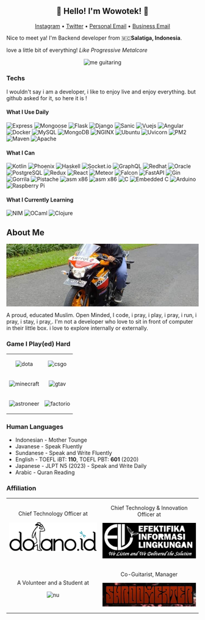 <h2 align="center">👋 Hello! I'm Wowotek! 👋</h2>
<p align="center">
  <a href="https://www.instagram.com/wowotekit">Instagram</a> •
  <a href="https://twitter.com/wo2tek">Twitter</a> •
  <a href="mailto:erlanggaibr2@gmail.com">Personal Email</a> •
  <a href="mailto:erlanggai@dolano.id">Business Email</a>
</p>
<p>Nice to meet ya! I'm Backend developer from 🇲🇨<b>Salatiga, Indonesia</b>.</p>

<p>love a little bit of everything! <large><i>Like Progressive Metalcore</i></large></p>

<center>
<img align="center" width="500px" alt="me guitaring" src="https://raw.githubusercontent.com/wowotek/wowotek/master/guitaring.png"/>
</center>

### Techs
<p align="left">I wouldn't say i am a developer, i like to enjoy live and enjoy everything. but github asked for it, so here it is !</p>


#### What I Use Daily
<p>
    <img alt="Express" src="https://img.shields.io/badge/Express-Typescript-b?style=for-the-badge&logo=Express&logoColor=white&color=007ACC"/>
    <img alt="Mongoose" src="https://img.shields.io/badge/Mongoose-Typescript-b?style=for-the-badge&logo=Mongoose&logoColor=81000d&color=007ACC"/>
    <img alt="Flask" src="https://img.shields.io/badge/-Flask-b?style=for-the-badge&logo=Flask&logoColor=white&color=000000"/>
    <img alt="Django" src="https://img.shields.io/badge/-Django-b?style=for-the-badge&logo=Django&logoColor=white&color=092E20"/>
    <img alt="Sanic" src="https://img.shields.io/badge/Sanic-Python-b?style=for-the-badge&logo=Sanic&logoColor=white&color=3776AB"/>
    <img alt="Vuejs" src="https://img.shields.io/badge/Vue-Typescript-b?style=for-the-badge&logo=Vue.js&logoColor=4FC08D&color=007ACC"/>
    <img alt="Angular" src="https://img.shields.io/badge/-Angular-b?style=for-the-badge&logo=Angular&logoColor=red&color=007ACC"/>
    <img alt="Docker" src="https://img.shields.io/badge/-Docker-b?style=for-the-badge&logo=Docker&logoColor=white&color=3ea8c0"/>
    <img alt="MySQL" src="https://img.shields.io/badge/-MySQL-b?style=for-the-badge&logo=MySQL&logoColor=white&color=4479A1"/>
    <img alt="MongoDB" src="https://img.shields.io/badge/-Mongodb-b?style=for-the-badge&logo=MongoDB&logoColor=white&color=005741"/>
    <img alt="NGINX" src="https://img.shields.io/badge/-NGINX-b?style=for-the-badge&logo=NGINX&logoColor=white&color=269539"/>
    <img alt="Ubuntu" src="https://img.shields.io/badge/-Ubuntu-b?style=for-the-badge&logo=ubuntu&logoColor=white&color=E95420"/>
    <img alt="Uvicorn" src="https://img.shields.io/badge/-Uvicorn-b?style=for-the-badge&logo=Uvicorn&logoColor=white&color=4287f5"/>
    <img alt="PM2" src="https://img.shields.io/badge/-PM2-b?style=for-the-badge&logo=Uvicorn&logoColor=white&color=010101"/>
    <img alt="Maven" src="https://img.shields.io/badge/-Maven-b?style=for-the-badge&logo=Apache%20Maven&logoColor=white&color=D22128"/>
    <img alt="Apache" src="https://img.shields.io/badge/-Apache-b?style=for-the-badge&logo=Apache&logoColor=white&color=D22128"/>
</p>

#### What I Can
<p>
    <img alt="Kotlin" src="https://img.shields.io/badge/-Kotlin-b?style=for-the-badge&logo=Kotlin&logoColor=white&color=7744f9"/>
    <img alt="Phoenix" src="https://img.shields.io/badge/Phoenix-Elixir-b?style=for-the-badge&logo=Elixir&logoColor=white&color=4B275F"/>
    <img alt="Haskell" src="https://img.shields.io/badge/-Haskell-b?style=for-the-badge&logo=Haskell&logoColor=white&color=5D4F85"/>
    <img alt="Socket.io" src="https://img.shields.io/badge/-Socket.IO-b?style=for-the-badge&logo=Socket.io&logoColor=white&color=010101"/>
    <img alt="GraphQL" src="https://img.shields.io/badge/-GraphQL-b?style=for-the-badge&logo=GraphQL&logoColor=white&color=E10098"/>
    <img alt="Redhat" src="https://img.shields.io/badge/-Redhat-b?style=for-the-badge&logo=Red%20hat&logoColor=white&color=EE0000"/>
    <img alt="Oracle" src="https://img.shields.io/badge/-Oracle-b?style=for-the-badge&logo=Oracle&logoColor=white&color=F80000"/>
    <img alt="PostgreSQL" src="https://img.shields.io/badge/-PostgreSQL-b?style=for-the-badge&logo=PostgreSQL&logoColor=white&color=336791"/>
    <img alt="Redux" src="https://img.shields.io/badge/-Redux-b?style=for-the-badge&logo=Redux&logoColor=white&color=764ABC"/>
    <img alt="React" src="https://img.shields.io/badge/-React-a?style=for-the-badge&logo=react&logoColor=white&color=61DAFB"/>
    <img alt="Meteor" src="https://img.shields.io/badge/-Meteor-b?style=for-the-badge&logo=Meteor&logoColor=white&color=DE4F4F"/>
    <img alt="Falcon" src="https://img.shields.io/badge/Falcon-Python-b?style=for-the-badge&logo=Python&logoColor=white&color=3776AB"/>
    <img alt="FastAPI" src="https://img.shields.io/badge/FastAPI-Python-b?style=for-the-badge&logo=Python&logoColor=white&color=3776AB"/>
    <img alt="Gin" src="https://img.shields.io/badge/Gin-Go-b?style=for-the-badge&logo=Go&logoColor=white&color=3ea8c0"/>
    <img alt="Gorrila" src="https://img.shields.io/badge/Gorilla-Go-b?style=for-the-badge&logo=Go&logoColor=white&color=3ea8c0"/>
    <img alt="Pistache" src="https://img.shields.io/badge/Pistache-C++-b?style=for-the-badge&logo=Cplusplus&logoColor=white&color=3ea8c0"/>
    <img alt="asm x86" src="https://img.shields.io/badge/ASM-x86-b?style=for-the-badge&logo=Wasmer&logoColor=white&color=3ea8c0"/>
    <img alt="asm x86" src="https://img.shields.io/badge/ASM-ARM32-b?style=for-the-badge&logo=Wasmer&logoColor=white&color=3ea8c0"/>
    <img alt="C" src="https://img.shields.io/badge/-C-b?style=for-the-badge&logo=C&logoColor=white&color=3ea8c0"/>
    <img alt="Embedded C" src="https://img.shields.io/badge/Embedded-C-b?style=for-the-badge&logo=C&logoColor=white&color=3ea8c0"/>
    <img alt="Arduino" src="https://img.shields.io/badge/-Arduino-b?style=for-the-badge&logo=Arduino&logoColor=white&color=3ea8c0"/>
    <img alt="Raspberry Pi" src="https://img.shields.io/badge/Raspberry--Pi-b?style=for-the-badge&logo=RaspberryPi&logoColor=white&color=cb1e4c"/>
</p>

#### What I Currently Learning
<p>
    <img alt="NIM" src="https://img.shields.io/badge/-Nim-b?style=for-the-badge&logo=Nim&logoColor=white&color=EED842"/>
    <img alt="OCaml" src="https://img.shields.io/badge/-OCaml-b?style=for-the-badge&logo=OCaml&logoColor=white&color=f24f1e"/>
    <img alt="Clojure" src="https://img.shields.io/badge/-Clojure-b?style=for-the-badge&logo=Clojure&logoColor=white&color=4fa032"/>
</p>

## About Me

<center>
<img alt="toppic" align="center" src="https://raw.githubusercontent.com/wowotek/wowotek/master/top_pic.jpg"/>
</center>

A proud, educated Muslim. Open Minded, I code, i pray, i play, i pray, i run, i pray, i stay, i pray,. I'm not a developer who love to sit in front of computer in their little box. i love to explore internally or externally.

### Game I Play(ed) Hard
<table align="center" border="0" rules=none>
    <tbody align="center" border="0" rules=none>
        <tr align="center" border="0" rules=none>
            <td border="0"><p align="center"><img align="center" alt="dota" src="https://seeklogo.com/images/D/dota-2-logo-A8CAC9B4C9-seeklogo.com.png" width=100></p></td>
            <td><p align="center"><img align="center" alt="csgo" src="https://1000logos.net/wp-content/uploads/2017/12/CSGO-Logo.png" width=200></p></td>
        </tr align="center">
        <tr align="center">
            <td><p align="center"><img align="center" alt="minecraft" src="https://www.minecraft.net/content/dam/games/minecraft/logos/logo-minecraft.svg" width=250></p></td>
            <td><p align="center"><img align="center" alt="gtav" src="https://www.igta5.com/images/gta-v-five-logo-v-only.png" width=125></p></td>
        </tr>
        <tr align="center">
            <td><p align="center"><img align="center" alt="astroneer" src="https://vignette.wikia.nocookie.net/jacksepticeye/images/7/72/Astroneer_logo.png/revision/latest?cb=20190901215451" width=250></p></td>
            <td><p align="center"><img align="center" alt="factorio" src="https://factorio.com/static/img/factorio-logo.png" width=250></p></td>
        </tr align="center">
    </tbody>
</table>




### Human Languages
- Indonesian - Mother Tounge
- Javanese - Speak Fluently
- Sundanese - Speak and Write Fluently
- English - TOEFL iBT: **110**, TOEFL PBT: **601** (2020)
- Japanese - JLPT N5 (2023) - Speak and Write Daily
- Arabic - Quran Reading

### Affiliation

<table align="center" border="0" rules=none>
    <tr align="center">
        <td>
            <p align="center">Chief Technology Officer at</p>
            <p align="center"><img align="center" alt="dolano.id" src="https://raw.githubusercontent.com/wowotek/wowotek/master/dolanoid.png" width=250></p>
        </td>
        <td>
            <p align="center">Chief Technology & Innovation Officer at</p>
            <p align="center"><img align="center" alt="PT. Efektifika Informasi Lingkungan" src="https://raw.githubusercontent.com/wowotek/wowotek/master/efektifika.png" width=250></p>
        </td>
    </tr>
    <tr align="center">
        <td>
            <p align="center">A Volunteer and a Student at</p>
            <p align="center">
                <img align="center" alt="nu" src="https://upload.wikimedia.org/wikipedia/commons/thumb/5/51/Nahdlatul_Ulama_Logo.svg/1200px-Nahdlatul_Ulama_Logo.svg.png" width=250>
            </p>
        </td>
        <td>
            <p align="center">Co-Guitarist, Manager</p>
            <p align="center">
                <img align="center" alt="Shroom Eater" src="https://raw.githubusercontent.com/wowotek/wowotek/master/shroomeater.jpeg" width=250>
            </p>
        </td>
    </tr>
</table>